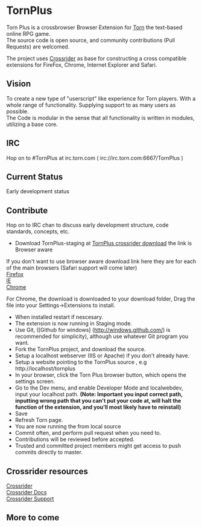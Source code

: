 # TornPlus
Torn Plus is a crossbrowser Browser Extension for [Torn](http://www.torn.com) the text-based online RPG game.  
The source code is open source, and community contributions (Pull Requests) are welcomed.  

The project uses [Crossrider](http://www.crossrider.com) as base for constructing a cross compatible extensions for FireFox, Chrome, Internet Explorer and Safari.

## Vision
To create a new type of "userscript" like experience for Torn players. With a whole range of functionality. Supplying support to as many users as possible.  
The Code is modular in the sense that all functionality is written in modules, utilizing a base core.

## IRC
Hop on to #TornPlus at irc.torn.com ( irc://irc.torn.com:6667/TornPlus )

## Current Status
Early development status

## Contribute
Hop on to IRC chan to discuss early development structure, code standards, concepts, etc.  
* Download TornPlus-staging at [TornPlus crossrider download](http://crossrider.com/download/38039) the link is Browser aware

If you don't want to use browser aware download link here they are for each of the main browsers (Safari support will come later)  
[Firefox](http://crossrider.com/download/ff/38039)  
[IE](http://crossrider.com/download/ie/38039)  
[Chrome](http://crossrider.com/download/chrome/38039)  

For Chrome, the download is downloaded to your download folder, Drag the file into your Settings->Extensions to install.

* When installed restart if nescesary.
* The extension is now running in Staging mode.
* Use Git, ([Github for windows] (http://windows.github.com/) is recommended for simplicity), although use whatever Git program you want.
* Fork the TornPlus project, and download the source.
* Setup a localhost webserver (IIS or Apache) if you don't already have.
* Setup a website pointing to the TornPlus source , e.g http://localhost/tornplus
* In your browser, click the Torn Plus browser button, which opens the settings screen.
* Go to the Dev menu, and enable Developer Mode and localwebdev, input your localhost path. **(Note: Important you input correct path, inputting wrong path that you can't put your code at, will halt the function of the extension, and you'll most likely have to reinstall)**
* Save
* Refresh Torn page.
* You are now running the from local source
* Commit often, and perform pull request when you need to.
* Contributions will be reviewed before accepted.
* Trusted and committed project members might get access to push commits directly to master.

## Crossrider resources
[Crossrider](http://www.crossrider.com)  
[Crossrider Docs](http://docs.crossrider.com)  
[Crossrider Support](https://getsatisfaction.com/crossrider)

## More to come
